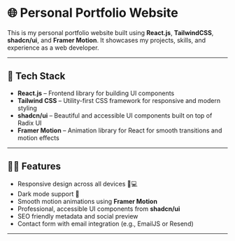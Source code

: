 # 🌐 Personal Portfolio Website

This is my personal portfolio website built using **React.js**, **TailwindCSS**, **shadcn/ui**, and **Framer Motion**. It showcases my projects, skills, and experience as a web developer.

---

## 🚀 Tech Stack

- **React.js** – Frontend library for building UI components
- **Tailwind CSS** – Utility-first CSS framework for responsive and modern styling
- **shadcn/ui** – Beautiful and accessible UI components built on top of Radix UI
- **Framer Motion** – Animation library for React for smooth transitions and motion effects

---


## 🧑‍💻 Features

- Responsive design across all devices 📱💻
- Dark mode support 🌙
- Smooth motion animations using **Framer Motion**
- Professional, accessible UI components from **shadcn/ui**
- SEO friendly metadata and social preview
- Contact form with email integration (e.g., EmailJS or Resend)

---